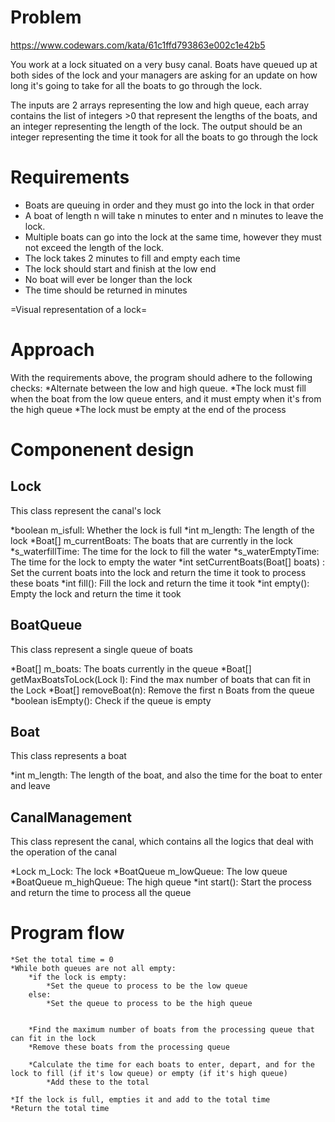 # Problem
https://www.codewars.com/kata/61c1ffd793863e002c1e42b5

You work at a lock situated on a very busy canal. Boats have queued up at both sides of the lock and your managers are asking for an update on how long it's going to take for all the boats to go through the lock.

The inputs are 2 arrays representing the low and high queue, each array contains the list of integers >0 that represent the lengths of the boats, and an integer representing the length of the lock. The output should be an integer representing the time it took for all the boats to go through the lock

# Requirements
* Boats are queuing in order and they must go into the lock in that order
* A boat of length n will take n minutes to enter and n minutes to leave the lock.
* Multiple boats can go into the lock at the same time, however they must not exceed the length of the lock.
* The lock takes 2 minutes to fill and empty each time
* The lock should start and finish at the low end
* No boat will ever be longer than the lock
* The time should be returned in minutes


=Visual representation of a lock=




# Approach

With the requirements above, the program should adhere to the following checks:
*Alternate between the low and high queue.
*The lock must fill when the boat from the low queue enters, and it must empty when it's from the high queue
*The lock must be empty at the end of the process

# Componenent design

## Lock
This class represent the canal's lock

*boolean m_isfull: Whether the lock is full
*int m_length: The length of the lock
*Boat[] m_currentBoats: The boats that are currently in the lock
*s_waterfillTime: The time for the lock to fill the water
*s_waterEmptyTime: The time for the lock to empty the water
*int setCurrentBoats(Boat[] boats) : Set the current boats into the lock and return the time it took to process these boats
*int fill(): Fill the lock and return the time it took
*int empty(): Empty the lock and return the time it took


## BoatQueue
This class represent a single queue of boats

*Boat[] m_boats: The boats currently in the queue
*Boat[] getMaxBoatsToLock(Lock l): Find the max number of boats that can fit in the Lock
*Boat[] removeBoat(n): Remove the first n Boats from the queue
*boolean isEmpty(): Check if the queue is empty

## Boat
This class represents a boat

*int m_length: The length of the boat, and also the time for the boat to enter and leave

## CanalManagement
This class represent the canal, which contains all the logics that deal with the operation of the canal

*Lock m_Lock: The lock
*BoatQueue m_lowQueue: The low queue
*BoatQueue m_highQueue: The high queue
*int start(): Start the process and return the time to process all the queue

# Program flow 

```
*Set the total time = 0
*While both queues are not all empty:
    *if the lock is empty:
        *Set the queue to process to be the low queue
    else:
        *Set the queue to process to be the high queue

       
    *Find the maximum number of boats from the processing queue that can fit in the lock
    *Remove these boats from the processing queue

    *Calculate the time for each boats to enter, depart, and for the lock to fill (if it's low queue) or empty (if it's high queue)
        *Add these to the total
   
*If the lock is full, empties it and add to the total time
*Return the total time
```
